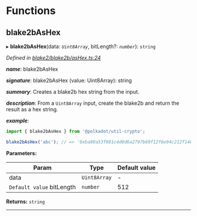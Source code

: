 

# Functions

<a id="blake2bashex"></a>

##  blake2bAsHex

▸ **blake2bAsHex**(data: *`Uint8Array`*, bitLength?: *`number`*): `string`

*Defined in [blake2/blake2b/asHex.ts:24](https://github.com/polkadot-js/common/blob/40f3ceb/packages/util-crypto/src/blake2/blake2b/asHex.ts#L24)*

*__name__*: blake2bAsHex

*__signature__*: blake2bAsHex (value: Uint8Array): string

*__summary__*: Creates a blake2b hex string from the input.

*__description__*: From a `Uint8Array` input, create the blake2b and return the result as a hex string.

*__example__*:   
```javascript
import { blake2bAsHex } from '@polkadot/util-crypto';

blake2bAsHex('abc'); // => '0xba80a53f981c4d0d6a2797b69f12f6e94c212f14685ac4b74b12bb6fdbffa2d17d87c5392aab792dc252d5de4533cc9518d38aa8dbf1925ab92386edd4009923'
```

**Parameters:**

| Param | Type | Default value |
| ------ | ------ | ------ |
| data | `Uint8Array` | - |
| `Default value` bitLength | `number` | 512 |

**Returns:** `string`

___

